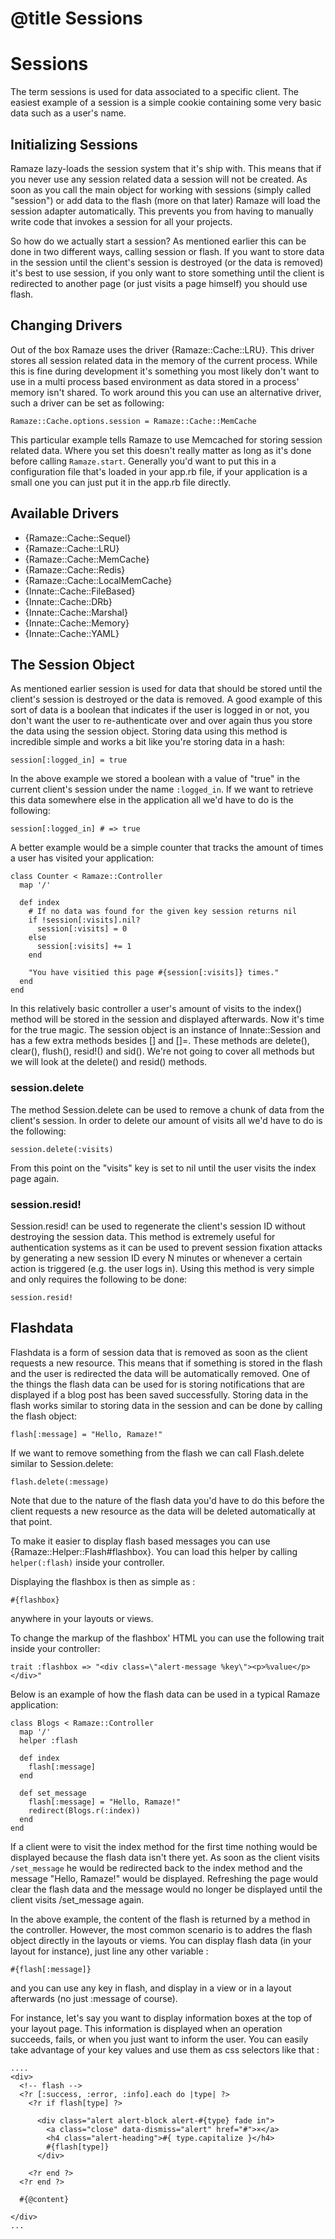 # @title Sessions
# Sessions

The term sessions is used for data associated to a specific client. The easiest
example of a session is a simple cookie containing some very basic data such as
a user's name.

## Initializing Sessions

Ramaze lazy-loads the session system that it's ship with. This means that if you
never use any session related data a session will not be created. As soon as you
call the main object for working with sessions (simply called "session") or add
data to the flash (more on that later) Ramaze will load the session adapter
automatically. This prevents you from having to manually write code that invokes
a session for all your projects.

So how do we actually start a session? As mentioned earlier this can be done in
two different ways, calling session or flash. If you want to store data in the
session until the client's session is destroyed (or the data is removed) it's
best to use session, if you only want to store something until the client is
redirected to another page (or just visits a page himself) you should use flash.

## Changing Drivers

Out of the box Ramaze uses the driver {Ramaze::Cache::LRU}. This driver
stores all session related data in the memory of the current process. While this
is fine during development it's something you most likely don't want to use in a
multi process based environment as data stored in a process' memory isn't
shared. To work around this you can use an alternative driver, such a driver can
be set as following:

    Ramaze::Cache.options.session = Ramaze::Cache::MemCache

This particular example tells Ramaze to use Memcached for storing session
related data. Where you set this doesn't really matter as long as it's done
before calling ``Ramaze.start``. Generally you'd want to put this in a
configuration file that's loaded in your app.rb file, if your application is a
small one you can just put it in the app.rb file directly.

## Available Drivers

* {Ramaze::Cache::Sequel}
* {Ramaze::Cache::LRU}
* {Ramaze::Cache::MemCache}
* {Ramaze::Cache::Redis}
* {Ramaze::Cache::LocalMemCache}
* {Innate::Cache::FileBased}
* {Innate::Cache::DRb}
* {Innate::Cache::Marshal}
* {Innate::Cache::Memory}
* {Innate::Cache::YAML}

## The Session Object

As mentioned earlier session is used for data that should be stored until the
client's session is destroyed or the data is removed. A good example of this
sort of data is a  boolean that indicates if the user is logged in or not, you
don't want the user to re-authenticate over and over again thus you store the
data using the session object. Storing data using this method is incredible
simple and works a bit like you're storing data in a hash:

    session[:logged_in] = true

In the above example we stored a boolean with a value of "true" in the current
client's session under the name `:logged_in`. If we want to retrieve this data
somewhere else in the application all we'd have to do is the following:

    session[:logged_in] # => true

A better example would be a simple counter that tracks the amount of times a
user has visited your application:

    class Counter < Ramaze::Controller
      map '/'

      def index
        # If no data was found for the given key session returns nil
        if !session[:visits].nil?
          session[:visits] = 0
        else
          session[:visits] += 1
        end

        "You have visitied this page #{session[:visits]} times."
      end
    end

In this relatively basic controller a user's amount of visits to the index()
method will be stored in the session and displayed afterwards. Now it's time
for the true magic. The session object is an instance of Innate::Session and
has a few extra methods besides [] and []=. These methods are delete(), clear(),
flush(), resid!() and sid(). We're not going to cover all methods but we will
look at the delete() and resid() methods.

### session.delete

The method Session.delete can be used to remove a chunk of data from the
client's session. In order to delete our amount of visits all we'd have to do
is the following:

    session.delete(:visits)

From this point on the "visits" key is set to nil until the user visits the
index page again.

### session.resid!

Session.resid! can be used to regenerate the client's session ID without
destroying the session data. This method is extremely useful for authentication
systems as it can be used to prevent session fixation attacks by generating a
new session ID every N minutes or whenever a certain action is triggered (e.g.
the user logs in). Using this method is very simple and only requires the
following to be done:

    session.resid!

## Flashdata

Flashdata is a form of session data that is removed as soon as the client
requests a new resource. This means that if something is stored in the flash and
the user is redirected the data will be automatically removed. One of the things
the flash data can be used for is storing notifications that are displayed if a
blog post has been saved successfully.  Storing data in the flash works similar
to storing data in the session and can be done by calling the flash object:

    flash[:message] = "Hello, Ramaze!"

If we want to remove something from the flash we can call Flash.delete similar
to Session.delete:

    flash.delete(:message)

Note that due to the nature of the flash data you'd have to do this before the
client requests a new resource as the data will be deleted automatically at
that point.

To make it easier to display flash based messages you can use
{Ramaze::Helper::Flash#flashbox}. You can load this helper by calling
``helper(:flash)`` inside your controller.

Displaying the flashbox is then as simple as :

    #{flashbox}

anywhere in your layouts or views.

To change the markup of the flashbox' HTML you can use the following trait
inside your controller:

    trait :flashbox => "<div class=\"alert-message %key\"><p>%value</p></div>"

Below is an example of how the flash data can be used in a typical Ramaze
application:

    class Blogs < Ramaze::Controller
      map '/'
      helper :flash

      def index
        flash[:message]
      end

      def set_message
        flash[:message] = "Hello, Ramaze!"
        redirect(Blogs.r(:index))
      end
    end

If a client were to visit the index method for the first time nothing would be
displayed because the flash data isn't there yet. As soon as the client visits
`/set_message` he would be redirected back to the index method and the message
"Hello, Ramaze!" would be displayed. Refreshing the page would clear the flash
data and the message would no longer be displayed until the client visits
/set\_message again.

In the above example, the content of the flash is returned by a method in the
controller. However, the most common scenario is to addres the flash object
directly in the layouts or viems. You can display flash data (in your layout for
instance), just line any other variable :

    #{flash[:message]}

and you can use any key in flash, and display in a view or in a layout
afterwards (no just :message of course).

For instance, let's say you want to display information boxes at the top of your
layout page. This information is displayed when an operation succeeds, fails, or
when you just want to inform the user. You can easily take advantage of your key
values and use them as css selectors like that :

    ....
    <div>
      <!-- flash -->
      <?r [:success, :error, :info].each do |type| ?>
        <?r if flash[type] ?>

          <div class="alert alert-block alert-#{type} fade in">
            <a class="close" data-dismiss="alert" href="#">×</a>
            <h4 class="alert-heading">#{ type.capitalize }</h4>
            #{flash[type]}
          </div>

        <?r end ?>
      <?r end ?>

      #{@content}

    </div>
    ...

